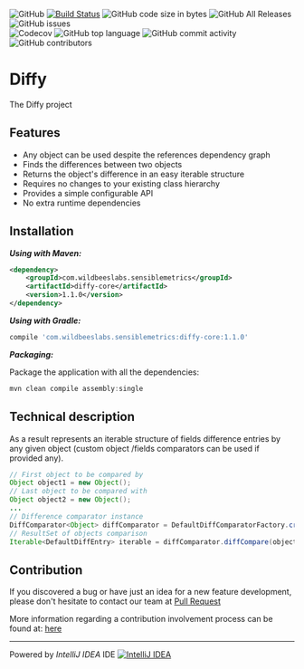 ![GitHub](https://img.shields.io/github/license/AlexRogalskiy/Diffy.svg)
[![Build Status](https://travis-ci.com/AlexRogalskiy/Diffy.svg?branch=master)](https://travis-ci.com/AlexRogalskiy/Diffy)
![GitHub code size in bytes](https://img.shields.io/github/languages/code-size/AlexRogalskiy/Diffy.svg)
![GitHub All Releases](https://img.shields.io/github/downloads/AlexRogalskiy/Diffy/total.svg?style=flat&logo=travis)
![GitHub issues](https://img.shields.io/github/issues-raw/AlexRogalskiy/Diffy.svg)
<br/>
![Codecov](https://img.shields.io/codecov/c/github/AlexRogalskiy/Diffy.svg)
![GitHub top language](https://img.shields.io/github/languages/top/AlexRogalskiy/Diffy.svg)
![GitHub commit activity](https://img.shields.io/github/commit-activity/m/AlexRogalskiy/Diffy.svg)
![GitHub contributors](https://img.shields.io/github/contributors/AlexRogalskiy/Diffy.svg)

# Diffy

The Diffy project

## Features

* Any object can be used despite the references dependency graph
* Finds the differences between two objects
* Returns the object's difference in an easy iterable structure
* Requires no changes to your existing class hierarchy
* Provides a simple configurable API
* No extra runtime dependencies

## Installation

***Using with Maven:***

```xml
<dependency>
    <groupId>com.wildbeeslabs.sensiblemetrics</groupId>
    <artifactId>diffy-core</artifactId>
    <version>1.1.0</version>
</dependency>
```

***Using with Gradle:***

```groovy
compile 'com.wildbeeslabs.sensiblemetrics:diffy-core:1.1.0'
```

***Packaging:***

Package the application with all the dependencies:
```java
mvn clean compile assembly:single
```

## Technical description

As a result represents an iterable structure of fields difference entries by any given object (custom object /fields comparators can be used if provided any).

```java
// First object to be compared by
Object object1 = new Object();
// Last object to be compared with
Object object2 = new Object();
...
// Difference comparator instance
DiffComparator<Object> diffComparator = DefaultDiffComparatorFactory.create(Object.class);
// ResultSet of objects comparison
Iterable<DefaultDiffEntry> iterable = diffComparator.diffCompare(object1, object2);
```

## Contribution

If you discovered a bug or have just an idea for a new feature development, please don't hesitate to contact our team at
[Pull Request](https://help.github.com/articles/using-pull-requests)

More information regarding a contribution involvement process can be found at:
[here](https://github.com/AlexRogalskiy/Diffy/CONTRIBUTING.md)

---
Powered by *IntelliJ IDEA* IDE
[![IntelliJ IDEA](https://www.jetbrains.com/idea/docs/logo_intellij_idea.png)](https://www.jetbrains.com/idea/)
